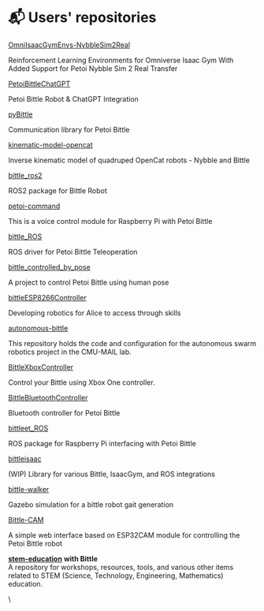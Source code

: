 # 📬 Users' repositories

[OmniIsaacGymEnvs-NybbleSim2Real](https://github.com/bruno-zahirovic/OmniIsaacGymEnvs-NybbleSim2Real)

Reinforcement Learning Environments for Omniverse Isaac Gym With Added Support for Petoi Nybble Sim 2 Real Transfer

[PetoiBittleChatGPT](https://github.com/ocolakoglu/PetoiBittleChatGPT)

Petoi Bittle Robot & ChatGPT Integration

[pyBittle](https://github.com/EnriqueMoran/pyBittle)

Communication library for Petoi Bittle

[kinematic-model-opencat](https://github.com/ger01d/kinematic-model-opencat)

Inverse kinematic model of quadruped OpenCat robots - Nybble and Bittle

[bittle\_ros2](https://github.com/gravesreid/bittle\_ros2)

ROS2 package for Bittle Robot

[petoi-command](https://github.com/pengyou200902/petoi-command)

This is a voice control module for Raspberry Pi with Petoi Bittle

[bittle\_ROS](https://github.com/AIWintermuteAI/bittle\_ROS)

ROS driver for Petoi Bittle Teleoperation

[bittle\_controlled\_by\_pose](https://github.com/iwatake2222/bittle\_controlled\_by\_pose)

A project to control Petoi Bittle using human pose

[bittleESP8266Controller](https://github.com/project-alice-assistant/bittleESP8266Controller)

Developing robotics for Alice to access through skills

[autonomous-bittle](https://github.com/gravesreid/autonomous-bittle)

This repository holds the code and configuration for the autonomous swarm robotics project in the CMU-MAIL lab.

[BittleXboxController](https://github.com/EnriqueMoran/BittleXboxController)

Control your Bittle using Xbox One controller.

[BittleBluetoothController](https://github.com/EnriqueMoran/BittleBluetoothController)

Bluetooth controller for Petoi Bittle

[bittleet\_ROS](https://github.com/leetnz/bittleet\_ROS)

ROS package for Raspberry Pi interfacing with Petoi Bittle

[bittleisaac](https://github.com/nic2703/bittleisaac)

(WIP) Library for various Bittle, IsaacGym, and ROS integrations

[bittle-walker](https://github.com/cksenapathi/bittle-walker)

Gazebo simulation for a bittle robot gait generation

[Bittle-CAM](https://github.com/idreamsi/Bittle-CAM)

A simple web interface based on ESP32CAM module for controlling the Petoi Bittle robot

[**stem-education**](https://github.com/segunak/stem-education) **with Bittle**\
A repository for workshops, resources, tools, and various other items related to STEM (Science, Technology, Engineering, Mathematics) education.

\


